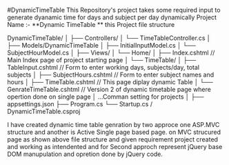 #DynamicTimeTable This Repository's project takes some required input to generate dyanamic time for days and subject per day dynamically Project Name :- **Dynamic TimeTable ** this Project file structure

DynamicTimeTable/ │ ├── Controllers/ │ └── TimeTableController.cs │ ├── Models/DynamicTimeTable │ ├── InitialInputModel.cs │ └── SubjectHourModel.cs │ ├── Views/ │ └── Home/ │ ├── Index.cshtml // Main Index page of project starting page │ └── TimeTable/ │ ├── TableInput.cshtml // Form to enter working days, subjects/day, total subjects │ ├── SubjectHours.cshtml // Form to enter subject names and hours │ ├── TimeTable.cshtml // This page diplay dynamic Table │ └── GenrateTimeTable.cshtml // Version 2 of dynamic timetable page where opertion done on single page │ ...Comman setting for projects │ ├── appsettings.json ├── Program.cs └── Startup.cs / DynamicTimeTable.csproj

I have created dynamic time table genration by two approce one ASP.MVC structure and another is Active Single page based page. on MVC strucured page as shown above file structure and given requirement project created and working as intendented and for Second approch represent jQuery base DOM manupulation and opretion done by jQuery code.
